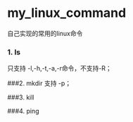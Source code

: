 # my_linux_command
自己实现的常用的linux命令

### 1. ls
只支持 -l,-h,-t,-a,-r命令，不支持-R；

###2. mkdir
支持 -p；

###3. kill

###4. ping
